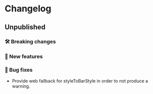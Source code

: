 # Changelog

## Unpublished

### 🛠 Breaking changes

### 🎉 New features

### 🐛 Bug fixes

- Provide web fallback for styleToBarStyle in order to not produce a warning.